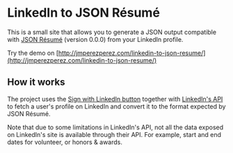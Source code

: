 LinkedIn to JSON Résumé
=======================

This is a small site that allows you to generate a JSON output compatible with [JSON Résumé](http://jsonresume.org/) (version 0.0.0) from your LinkedIn profile.

Try the demo on [http://jmperezperez.com/linkedin-to-json-resume/](http://jmperezperez.com/linkedin-to-json-resume/)

## How it works

The project uses the [Sign with LinkedIn button](https://developer.linkedin.com/documents/sign-linkedin) together with [LinkedIn's API](https://developer.linkedin.com/documents/profile-fields) to fetch a user's profile on LinkedIn and convert it to the format expected by JSON Résumé.

Note that due to some limitations in LinkedIn's API, not all the data exposed on LinkedIn's site is available through their API. For example, start and end dates for volunteer, or honors & awards.
